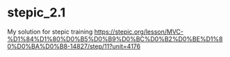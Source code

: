 # stepic_2.1
My solution for stepic training
https://stepic.org/lesson/MVC-%D1%84%D1%80%D0%B5%D0%B9%D0%BC%D0%B2%D0%BE%D1%80%D0%BA%D0%B8-14827/step/11?unit=4176
